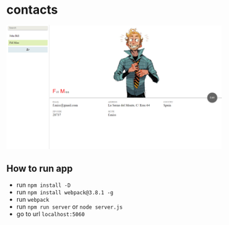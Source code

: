 # contacts
![Preview](https://raw.githubusercontent.com/shamakds/resume/master/src/preview.png)

## How to run app
* run `npm install -D`
* run `npm install webpack@3.8.1 -g`
* run `webpack`
* run `npm run server` or `node server.js`
* go to url `localhost:5060`
